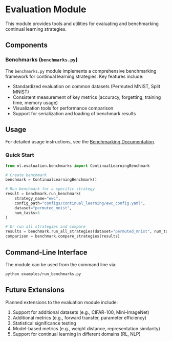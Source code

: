 # Evaluation Module

This module provides tools and utilities for evaluating and benchmarking continual learning strategies.

## Components

### Benchmarks (`benchmarks.py`)

The `benchmarks.py` module implements a comprehensive benchmarking framework for continual learning strategies. Key features include:

- Standardized evaluation on common datasets (Permuted MNIST, Split MNIST)
- Consistent measurement of key metrics (accuracy, forgetting, training time, memory usage)
- Visualization tools for performance comparison
- Support for serialization and loading of benchmark results

## Usage

For detailed usage instructions, see the [Benchmarking Documentation](../../docs/benchmarking.md).

### Quick Start

```python
from ml.evaluation.benchmarks import ContinualLearningBenchmark

# Create benchmark
benchmark = ContinualLearningBenchmark()

# Run benchmark for a specific strategy
result = benchmark.run_benchmark(
    strategy_name="ewc",
    config_path="configs/continual_learning/ewc_config.yaml",
    dataset="permuted_mnist",
    num_tasks=5
)

# Or run all strategies and compare
results = benchmark.run_all_strategies(dataset="permuted_mnist", num_tasks=5)
comparison = benchmark.compare_strategies(results)
```

## Command-Line Interface

The module can be used from the command line via:

```bash
python examples/run_benchmarks.py
```

## Future Extensions

Planned extensions to the evaluation module include:

1. Support for additional datasets (e.g., CIFAR-100, Mini-ImageNet)
2. Additional metrics (e.g., forward transfer, parameter efficiency)
3. Statistical significance testing
4. Model-based metrics (e.g., weight distance, representation similarity)
5. Support for continual learning in different domains (RL, NLP) 